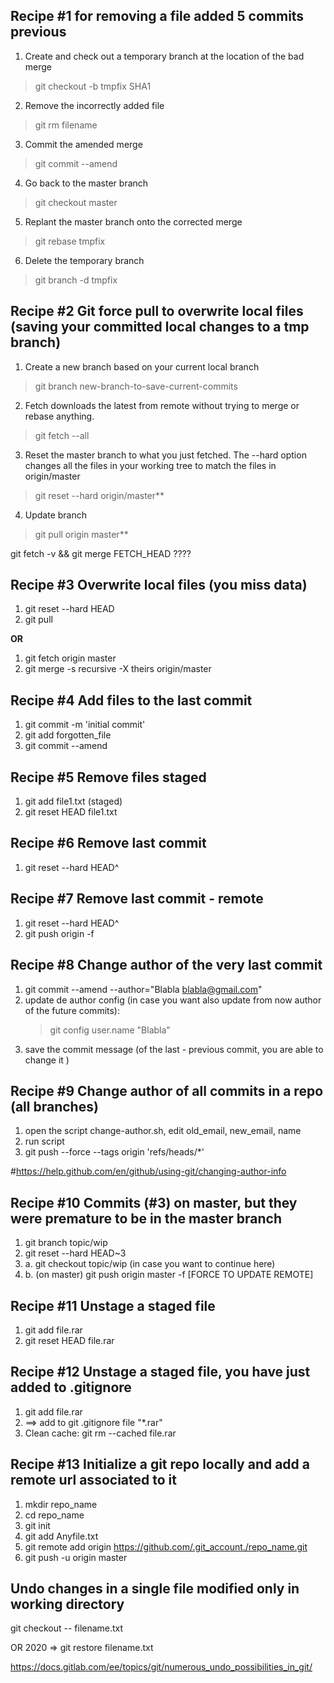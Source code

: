 
## Recipe #1  for removing a file added 5 commits previous

1. Create and check out a temporary branch at the location of the bad merge
> git checkout -b tmpfix SHA1

2. Remove the incorrectly added file
> git rm filename

3. Commit the amended merge
> git commit --amend

4. Go back to the master branch
> git checkout master

5. Replant the master branch onto the corrected merge
> git rebase tmpfix

6. Delete the temporary branch
> git branch -d tmpfix

## Recipe #2 Git force pull to overwrite local files (saving your committed local changes to a tmp branch)

1. Create a new branch based on your current local branch
> git branch new-branch-to-save-current-commits

2. Fetch downloads the latest from remote without trying to merge or rebase anything.
> git fetch --all

3. Reset the master branch to what you just fetched. The --hard option changes all the files in your working tree to match the files in origin/master
> git reset --hard origin/master**

4. Update branch
> git pull origin master**

git fetch -v && git merge FETCH_HEAD  ????

## Recipe #3 Overwrite local files (you miss data)
1. git reset --hard HEAD
2. git pull

**OR**

1. git fetch origin master
2. git merge -s recursive -X theirs origin/master

## Recipe #4 Add files to the last commit
1. git commit -m 'initial commit'
2. git add forgotten_file
3. git commit --amend

## Recipe #5 Remove files staged
1. git add file1.txt  (staged)
2. git reset HEAD file1.txt

## Recipe #6 Remove last commit
1. git reset --hard HEAD^

## Recipe #7 Remove last commit - remote
1. git reset --hard HEAD^
2. git push origin -f

  
## Recipe #8 Change author of the very last commit
1. git commit --amend --author="Blabla <blabla@gmail.com>"
2. update de author config (in case you want also update from now author of the future commits):
    > git config user.name "Blabla" 
3. save the commit message (of the last - previous commit, you are able to change it )

## Recipe #9 Change author of all commits in a repo (all branches)
1. open the script change-author.sh, edit old_email, new_email, name
2. run script
3. git push --force --tags origin 'refs/heads/*'

#https://help.github.com/en/github/using-git/changing-author-info

## Recipe #10 Commits (#3) on master, but they were premature to be in the master branch
1. git branch topic/wip
2. git reset --hard HEAD~3 
3. a. git checkout topic/wip (in case you want to continue here)
3. b. (on master) git push origin master -f [FORCE TO UPDATE REMOTE]

## Recipe #11 Unstage a staged file
1. git add file.rar
2. git reset HEAD file.rar

## Recipe #12 Unstage a staged file, you have just added to .gitignore
1. git add file.rar
2. ==> add to git .gitignore file "*.rar"
3. Clean cache: git rm --cached file.rar

## Recipe #13 Initialize a git repo locally and add a remote url associated to it
1. mkdir repo_name
2. cd repo_name
3. git init
4. git add Anyfile.txt
5. git remote add origin  https://github.com/.git_account./repo_name.git
6. git push -u origin master


## Undo changes in a single file modified only in working directory
git checkout -- filename.txt

OR
2020  => git restore filename.txt

https://docs.gitlab.com/ee/topics/git/numerous_undo_possibilities_in_git/